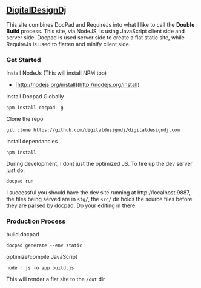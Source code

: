 ## [DigitalDesignDj](http://digitaldesigndj.com)

This site combines DocPad and RequireJs into what I like to call the **Double Build** process. This site, via NodeJS, is using JavaScript client side and server side. Docpad is used server side to create a flat static site, while RequireJs is used to flatten and minify client side.

### Get Started

Install NodeJs (This will install NPM too)

* [http://nodejs.org/install](http://nodejs.org/install)
  
Install Docpad Globally

    npm install docpad -g

Clone the repo

    git clone https://github.com/digitaldesigndj/digitaldesigndj.com

install dependancies

    npm install
  
During development, I dont just the optimized JS. To fire up the dev server just do:

    docpad run
    
I successful you should have the dev site running at http://localhost:9887, the files being served are in `stg/`, the `src/` dir holds the source files before they are parsed by docpad. Do your editing in there.
  
### Production Process

build docpad

    docpad generate --env static
  
optimize/compile JavaScript

    node r.js -o app.build.js
  
This will render a flat site to the `/out` dir

